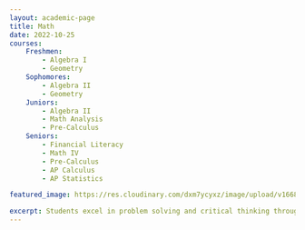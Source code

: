 ```yaml
---
layout: academic-page
title: Math
date: 2022-10-25
courses:
    Freshmen: 
        - Algebra I
        - Geometry
    Sophomores:
        - Algebra II
        - Geometry
    Juniors:
        - Algebra II
        - Math Analysis
        - Pre-Calculus
    Seniors:
        - Financial Literacy
        - Math IV
        - Pre-Calculus
        - AP Calculus
        - AP Statistics

featured_image: https://res.cloudinary.com/dxm7ycyxz/image/upload/v1668016955/2022/05/math_nz63qn.jpg

excerpt: Students excel in problem solving and critical thinking through various mathematical practices.
---
```


